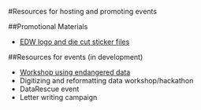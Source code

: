 #Resources for hosting and promoting events

##Promotional Materials

- [EDW logo and die cut sticker files](https://github.com/endangereddataweek/resources/tree/master/media)

##Resources for events
(in development)
- [Workshop using endangered data](https://github.com/endangereddataweek/resources/blob/master/endangereddataworkshop.md)
- Digitizing and reformatting data workshop/hackathon
- DataRescue event
- Letter writing campaign
